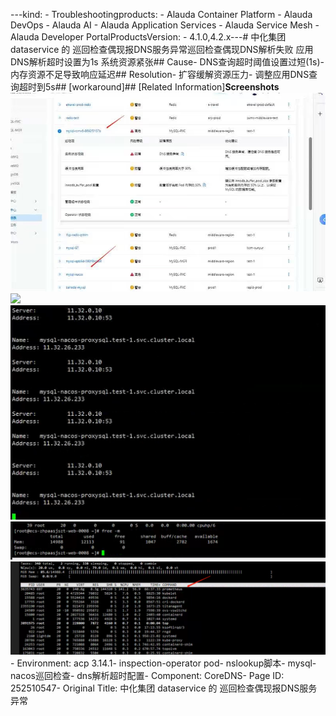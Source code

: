 ---kind:   - Troubleshootingproducts:    - Alauda Container Platform   - Alauda DevOps   - Alauda AI   - Alauda Application Services   - Alauda Service Mesh   - Alauda Developer PortalProductsVersion:   - 4.1.0,4.2.x---<!-- A type of document that involves encountering a fault, diag...it, performing root cause analysis, and providing solutions. --># 中化集团 dataservice 的 巡回检查偶现报DNS服务异常巡回检查偶现DNS解析失败 应用DNS解析超时设置为1s 系统资源紧张## Cause- DNS查询超时阈值设置过短(1s)- 内存资源不足导致响应延迟## Resolution- 扩容缓解资源压力- 调整应用DNS查询超时到5s## [workaround]## [Related Information]**Screenshots**![](assets/zhong-hua-ji-tuan-dataservice-de-xun-hui-jian-cha-ou-xian-bao-dnsfu-wu-yi-chang/image-2024-12-13_17-7-54.png)![](https://ac-prod-public-1256916534.cos.ap-chongqing.myqcloud.com//tickets/93403cec-3700-4b0e-af8d-1c73edc8970c/pxc-7.png)![](assets/zhong-hua-ji-tuan-dataservice-de-xun-hui-jian-cha-ou-xian-bao-dnsfu-wu-yi-chang/image-2024-12-13_17-12-51.png)![](assets/zhong-hua-ji-tuan-dataservice-de-xun-hui-jian-cha-ou-xian-bao-dnsfu-wu-yi-chang/image-2024-12-13_17-19-24.png)![](assets/zhong-hua-ji-tuan-dataservice-de-xun-hui-jian-cha-ou-xian-bao-dnsfu-wu-yi-chang/image-2024-12-16_16-59-46.png)- Environment: acp 3.14.1- inspection-operator pod- nslookup脚本- mysql-nacos巡回检查- dns解析超时配置- Component: CoreDNS- Page ID: 252510547- Original Title: 中化集团 dataservice 的 巡回检查偶现报DNS服务异常